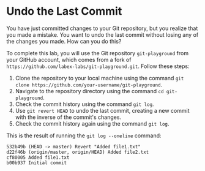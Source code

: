 # Undo the Last Commit

You have just committed changes to your Git repository, but you realize that you made a mistake. You want to undo the last commit without losing any of the changes you made. How can you do this?

To complete this lab, you will use the Git repository `git-playground` from your GitHub account, which comes from a fork of `https://github.com/labex-labs/git-playground.git`. Follow these steps:

1. Clone the repository to your local machine using the command `git clone https://github.com/your-username/git-playground`.
2. Navigate to the repository directory using the command `cd git-playground`.
3. Check the commit history using the command `git log`.
4. Use `git revert HEAD` to undo the last commit, creating a new commit with the inverse of the commit's changes.
5. Check the commit history again using the command `git log`.

This is the result of running the `git log --oneline` command:
```
532b49b (HEAD -> master) Revert "Added file1.txt"
d22f46b (origin/master, origin/HEAD) Added file2.txt
cf80005 Added file1.txt
b00b937 Initial commit
```
